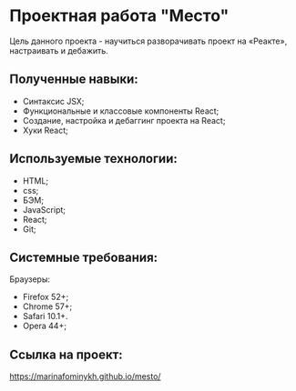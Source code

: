 # Проектная работа "Место"

Цель данного проекта - научиться разворачивать проект на «Реакте», настраивать и дебажить. 

## Полученные навыки:
* Синтаксис JSX;
* Функциональные и классовые компоненты React;
* Создание, настройка и дебаггинг проекта на React;
* Хуки React;

## Используемые технологии:
* HTML;
* css;
* БЭМ;
* JavaScript;
* React;
* Git;

## Системные требования:
Браузеры:
* Firefox 52+;
* Chrome 57+;
* Safari 10.1+.
* Opera 44+;

## Ссылка на проект: 
https://marinafominykh.github.io/mesto/



